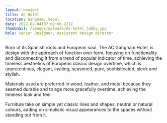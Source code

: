 ```yaml
---
layout: project
title: AC Hotel
location: Gangnam, Seoul
date: 2022-02-04T07:02:00.221Z
thumbnail: /images/uploads/AC-hotel_lobby.jpg
Role: Senior Designer, Assistant design director
---
```

Born of its Spanish roots and European soul, The AC Gangnam Hotel, is design with the approach of function over form, focusing on functionality and disconnecting it from a trend of popular indicator of time, achieving the timeless aesthetics of European classic design overtime, which is unpretentious, elegant, inviting, seasoned, pure, sophisticated, sleek and stylish.

Materials used are preferred in wood, leather, and metal because they seemed durable and to age more gracefully overtime, achieving the timeless look and feel.

Furniture take on simple yet classic lines and shapes, neutral or natural colours, adding on simplistic visual appearances to the spaces without standing out from it.